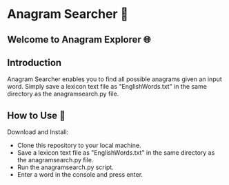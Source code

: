 # Anagram Searcher 🧩
## Welcome to Anagram Explorer 🌐

## Introduction
Anagram Searcher enables you to find all possible anagrams given an input word. Simply save a lexicon text file as "EnglishWords.txt" in the same directory as the anagramsearch.py file.

## How to Use 🤔
Download and Install:

+ Clone this repository to your local machine.
+ Save a lexicon text file as "EnglishWords.txt" in the same directory as the anagramsearch.py file.
+ Run the anagramsearch.py script.
+ Enter a word in the console and press enter.

